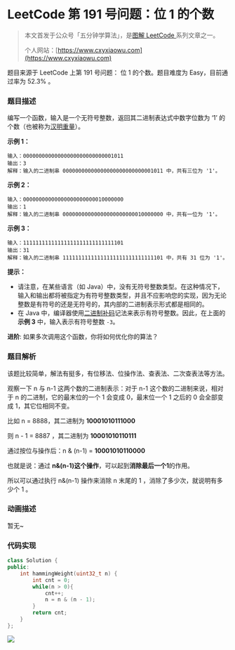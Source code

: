 # LeetCode 第 191 号问题：位 1 的个数

> 本文首发于公众号「五分钟学算法」，是[图解 LeetCode ](<https://github.com/MisterBooo/LeetCodeAnimation>)系列文章之一。
>
> 个人网站：[https://www.cxyxiaowu.com](https://www.cxyxiaowu.com)

题目来源于 LeetCode 上第 191 号问题： 位 1 的个数。题目难度为 Easy，目前通过率为 52.3% 。

### 题目描述

编写一个函数，输入是一个无符号整数，返回其二进制表达式中数字位数为 ‘1’ 的个数（也被称为[汉明重量](https://baike.baidu.com/item/%E6%B1%89%E6%98%8E%E9%87%8D%E9%87%8F)）。

 

**示例 1：**

```
输入：00000000000000000000000000001011
输出：3
解释：输入的二进制串 00000000000000000000000000001011 中，共有三位为 '1'。
```

**示例 2：**

```
输入：00000000000000000000000010000000
输出：1
解释：输入的二进制串 00000000000000000000000010000000 中，共有一位为 '1'。
```

**示例 3：**

```
输入：11111111111111111111111111111101
输出：31
解释：输入的二进制串 11111111111111111111111111111101 中，共有 31 位为 '1'。
```

 

**提示：**

- 请注意，在某些语言（如 Java）中，没有无符号整数类型。在这种情况下，输入和输出都将被指定为有符号整数类型，并且不应影响您的实现，因为无论整数是有符号的还是无符号的，其内部的二进制表示形式都是相同的。
- 在 Java 中，编译器使用[二进制补码](https://baike.baidu.com/item/%E4%BA%8C%E8%BF%9B%E5%88%B6%E8%A1%A5%E7%A0%81/5295284)记法来表示有符号整数。因此，在上面的 **示例 3** 中，输入表示有符号整数 `-3`。

 

**进阶**:
如果多次调用这个函数，你将如何优化你的算法？

### 题目解析

该题比较简单，解法有挺多，有位移法、位操作法、查表法、二次查表法等方法。

观察一下 n 与 n-1 这两个数的二进制表示：对于 n-1 这个数的二进制来说，相对于 n 的二进制，它的最末位的一个 1 会变成 0，最末位一个 1 之后的 0 会全部变成 1，其它位相同不变。

比如 n = 8888，其二进制为 **10001010111000**

则 n - 1 = 8887 ，其二进制为 **10001010110111**

通过按位与操作后：n & (n-1) = **10001010110000**

也就是说：通过 **n&(n-1)这个操作**，可以起到**消除最后一个1**的作用。

所以可以通过执行 n&(n-1) 操作来消除 n 末尾的 1 ，消除了多少次，就说明有多少个 1 。 



### 动画描述

暂无~

### 代码实现

```c++
class Solution {
public:
    int hammingWeight(uint32_t n) {
        int cnt = 0;
        while(n > 0){
            cnt++;
            n = n & (n - 1);
        }
        return cnt;
    }
};
```



![](https://bucket-1257126549.cos.ap-guangzhou.myqcloud.com/blog/fz0rq.png)